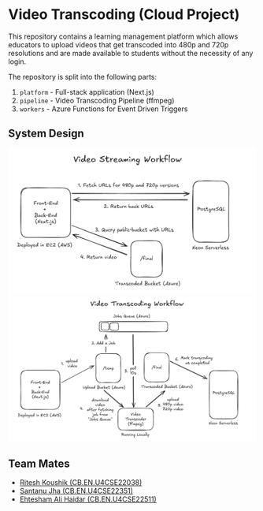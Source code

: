 # Video Transcoding (Cloud Project)

This repository contains a learning management platform which allows educators
to upload videos that get transcoded into 480p and 720p resolutions and are 
made available to students without the necessity of any login.

The repository is split into the following parts:

1. `platform` - Full-stack application (Next.js)
2. `pipeline` - Video Transcoding Pipeline (ffmpeg)
3. `workers` - Azure Functions for Event Driven Triggers

## System Design

![Workflow - 1](workflow.png)
![Workflow - 2](workflow2.png)

## Team Mates
- [Ritesh Koushik (CB.EN.U4CSE22038)](https://github.com/IAmRiteshKoushik/)
- [Santanu Jha (CB.EN.U4CSE22351)](https://github.com/CraftsmanSJ/)
- [Ehtesham Ali Haidar (CB.EN.U4CSE22511)](https://github.com/Ehteshamalihaidar/)
